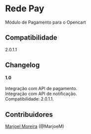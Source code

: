 # Rede Pay
Módulo de Pagamento para o Opencart


## Compatibilidade
2.0.1.1

## Changelog
#### 1.0
  Integração com API de pagamento.<br>
  Integração com API de notificação.<br>
  Compatibilidade: 2.0.1.1.<br>

## Contribuidores
[Marjoel Moreira](https://www.marjoel.com/) (@MarjoeM)